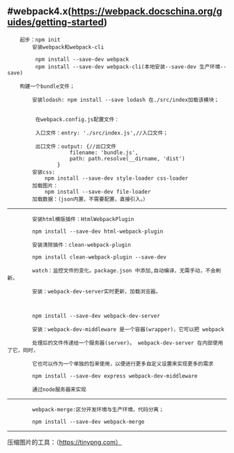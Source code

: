 #webpack4.x(https://webpack.docschina.org/guides/getting-started)
------------------------------------------------------------------

		起步：npm init
			安装webpack和webpack-cli
		
			 npm install --save-dev webpack
			 npm install --save-dev webpack-cli(本地安装--save-dev 生产环境--save)
			 
		构建一个bundle文件；
				
			安装lodash: npm install --save lodash 在./src/index加载该模块；
			 
			 
			 在webpack.config.js配置文件：
			 
			 入口文件：entry: './src/index.js',//入口文件；
			 
			 出口文件：output: {//出口文件
					    filename: 'bundle.js',
					    path: path.resolve(__dirname, 'dist')
					}
			安装css:
				npm install --save-dev style-loader css-loader
			加载图片：
				npm install --save-dev file-loader
			加载数据：（json内置，不需要配置，直接引入。）

-------------------------------------------------------------------------

		   	安装html模版插件：HtmlWebpackPlugin
		   	
		   	npm install --save-dev html-webpack-plugin
		   	
		   	安装清除插件：clean-webpack-plugin
		   	
		   	npm install clean-webpack-plugin --save-dev
		   	
		   	watch：监控文件的变化。package.json 中添加,自动编译，无需手动，不会刷新。
		   	
		   	安装：webpack-dev-server实时更新，加载浏览器。
		   	
		   	
		   	
		   	npm install --save-dev webpack-dev-server
		   	
		   	安装：webpack-dev-middleware 是一个容器(wrapper)，它可以把 webpack 
		   	
		   	处理后的文件传递给一个服务器(server)。 webpack-dev-server 在内部使用了它，同时，
		   	
		   	它也可以作为一个单独的包来使用，以便进行更多自定义设置来实现更多的需求
		   	
		   	npm install --save-dev express webpack-dev-middleware
			
			通过node服务器来实现
	
	
-----------------------------------------------------------------------------

			webpack-merge:区分开发环境与生产环境，代码分离；
			
			npm install --save-dev webpack-merge
			
--------------------------------------------------------------------------------

压缩图片的工具：（https://tinypng.com）